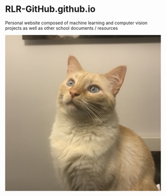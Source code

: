 # RLR-GitHub.github.io
Personal website composed of machine learning and computer vision projects as well as other school documents / resources



<!--
**RLR-GitHub.github.io**
-->

<img src="https://github.com/RLR-GitHub/RLR-GitHub.github.io/blob/main/RemyFace.JPG" class="img-responsive" alt=""> </div>

